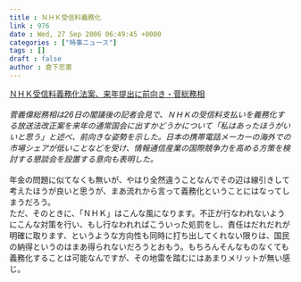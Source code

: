 ```yaml
---
title : ＮＨＫ受信料義務化
link : 976
date : Wed, 27 Sep 2006 06:49:45 +0000
categories : ["時事ニュース"]
tags : []
draft : false
author : 倉下忠憲
---
```


<A HREF="http://www.nikkei.co.jp/news/keizai/20060927AT3S2602X26092006.html" TARGET="_blank">ＮＨＫ受信料義務化法案、来年提出に前向き・菅総務相</A><BR><BR><I>菅義偉総務相は26日の閣議後の記者会見で、ＮＨＫの受信料支払いを義務化する放送法改正案を来年の通常国会に出すかどうかについて「私はあったほうがいいと思う」と述べ、前向きな姿勢を示した。日本の携帯電話メーカーの海外での市場シェアが低いことなどを受け、情報通信産業の国際競争力を高める方策を検討する懇談会を設置する意向も表明した。</I><BR><BR>年金の問題に似てなくも無いが、やはり全然違うことなんでその辺は線引きして考えたほうが良いと思うが、まあ流れから言って義務化ということにはなってしまうだろう。<BR>ただ、そのときに、「ＮＨＫ」はこんな風になります。不正が行なわれないようにこんな対策を行い、もし行なわれればこういった処罰をし、責任はだれだれが明確に取ります、というような方向性も同時に打ち出してくれない限りは、国民の納得というのはまあ得られないだろうとおもう。もちろんそんなものなくても義務化することは可能なんですが、その地雷を踏むにはあまりメリットが無い感じ。<br><br>
